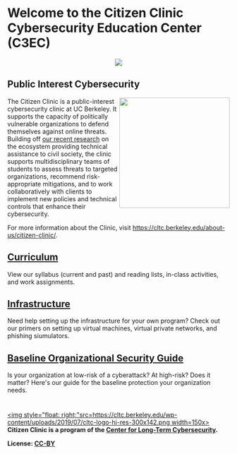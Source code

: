 
# Welcome to the Citizen Clinic Cybersecurity Education Center (C3EC)

<p align="center">
	<img  src="https://cltc.berkeley.edu/wp-content/uploads/2018/10/citizenclinic-logo-large-1.png">
</p>

## **Public Interest Cybersecurity**

[<img style="float: right;" src="https://cltc.berkeley.edu/wp-content/uploads/2018/07/Screen-Shot-2018-07-23-at-12.21.17-PM.png" width=250x>](https://cltc.berkeley.edu/defendingpvos/)
The Citizen Clinic is a public-interest cybersecurity clinic at UC Berkeley. It supports the capacity of politically vulnerable organizations to defend themselves against online threats. Building off [our recent research](https://cltc.berkeley.edu/defendingpvos/) on the ecosystem providing technical assistance to civil society, the clinic supports multidisciplinary teams of students to assess threats to targeted organizations, recommend risk-appropriate mitigations, and to work collaboratively with clients to implement new policies and technical controls that enhance their cybersecurity. 


For more information about the Clinic, visit https://cltc.berkeley.edu/about-us/citizen-clinic/.


## [Curriculum](Clinic_Curriculum/Lesson_Modules/)

View our syllabus (current and past) and reading lists, in-class activities, and work assignments.

## [Infrastructure](Clinic_Infrastructure/VPN/)

Need help setting up the infrastructure for your own program? Check out our primers on setting up virtual machines, virtual private networks, and phishing siumulators.

## [Baseline Organizational Security Guide](LRO/0-Introduction_and_TOC_(README)/)

Is your organization at low-risk of a cyberattack? At high-risk? Does it matter? Here's our guide for the baseline protection your organization needs.

#

[<img style="float: right;"src=https://cltc.berkeley.edu/wp-content/uploads/2019/07/cltc-logo-hi-res-300x142.png width=150x>](https://cltc.berkeley.edu/)
**Citizen Clinic is a program of the [Center for Long-Term Cybersecurity](https://cltc.berkeley.edu/).** 

**License: [CC-BY](https://creativecommons.org/licenses/by/3.0/)**
